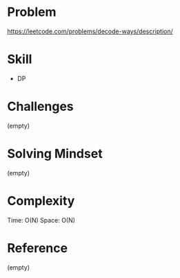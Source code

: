 
# Problem
https://leetcode.com/problems/decode-ways/description/

# Skill
- DP

# Challenges
(empty)

# Solving Mindset
(empty)

# Complexity
Time: O(N)
Space: O(N)

# Reference
(empty)
